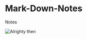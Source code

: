 # Mark-Down-Notes
Notes

![Alrighty then](https://theblemish.com/images/2017/10/jim-carrey-as-ace-ventura.jpg)
